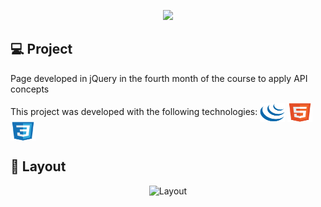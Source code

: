 <p align="center"><img alt"Logo Stock Exzy" src="https://user-images.githubusercontent.com/78664426/123478021-435f4700-d5d5-11eb-975b-dd1d63a6caf2.png" width="200px" /> </p>

## 💻 Project

Page developed in jQuery in the fourth month of the course to apply API concepts
                                                          
<p>
  This project was developed with the following technologies: 
  <img align="center" title="jQuery" alt="jQuery" height="30" width="40" src="https://raw.githubusercontent.com/devicons/devicon/master/icons/jquery/jquery-plain.svg">
  <img align="center" title="HTML5" alt="HTML5" height="30" width="40" src="https://raw.githubusercontent.com/devicons/devicon/master/icons/html5/html5-original.svg">
  <img align="center" title="CSS3" alt="CSS3" height="30" width="40" src="https://raw.githubusercontent.com/devicons/devicon/master/icons/css3/css3-original.svg">
</p>
                                                          


## 📐 Layout

<p align="center">
  <img alt="Layout" src="https://user-images.githubusercontent.com/78664426/123475804-4b69b780-d5d2-11eb-9aac-02f8aa60bfc9.png" />
</p>
